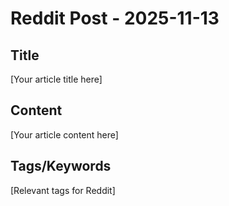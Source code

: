 # Reddit Post - 2025-11-13

## Title
[Your article title here]

## Content
[Your article content here]

## Tags/Keywords
[Relevant tags for Reddit]

